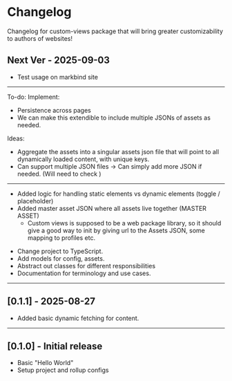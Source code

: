 # Changelog

Changelog for custom-views package that will bring greater customizability to authors of websites!

## Next Ver - 2025-09-03

* Test usage on markbind site

---

To-do: Implement:
* Persistence across pages
* We can make this extendible to include multiple JSONs of assets as needed.

Ideas:
  * Aggregate the assets into a singular assets json file that will point to all 
  dynamically loaded content, with unique keys.
  * Can support multiple JSON files -> Can simply add more JSON if needed. (Will need to check )


---


* Added logic for handling static elements vs dynamic elements (toggle / placeholder)
* Added master asset JSON where all assets live together (MASTER ASSET)
  * Custom views is supposed to be a web package library, so it should give a good way to init by giving url to the Assets JSON, some mapping to profiles etc.

- Change project to TypeScript.
- Add models for config, assets.
- Abstract out classes for different responsibilities
- Documentation for terminology and use cases.

---

## [0.1.1] - 2025-08-27

- Added basic dynamic fetching for content.


---

## [0.1.0] - Initial release

- Basic "Hello World"
- Setup project and rollup configs